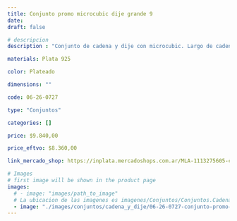 ```yaml
---
title: Conjunto promo microcubic dije grande 9
date: 
draft: false

# descripcion
description : "Conjunto de cadena y dije con microcubic. Largo de cadena 40, 45 o 50 cm a elección"

materials: Plata 925

color: Plateado

dimensions: ""

code: 06-26-0727

type: "Conjuntos"

categories: []

price: $9.840,00

price_eftvo: $8.360,00

link_mercado_shop: https://inplata.mercadoshops.com.ar/MLA-1113275605-conjunto-promo-microcubic-dije-grande-9-_JM

# Images
# first image will be shown in the product page
images:
  # - image: "images/path_to_image"
  # La ubicacion de las imagenes es imagenes/Conjuntos/Conjuntos.Cadena y Dije/06-26-0727-conjunto-promo-microcubic-dije-grande-9
  - image: "./images/conjuntos/cadena_y_dije/06-26-0727-conjunto-promo-microcubic-dije-grande-9.jpg"
---
```

